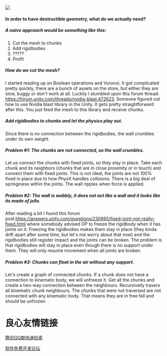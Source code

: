 ![](fractured_wall.gif)

#### In order to have destructible geometry, what do we actually need?

##### A naive approach would be something like this:
1) Cut the mesh to chunks
2) Add rigidbodies
3) ?????
4) Profit

##### How do we cut the mesh?
I started reading up on Boolean operations and Voronoi. It got complicated pretty quickly, there are a bunch of assets on the store, but either they are slow, buggy or don't work at all. Luckily I stumbled upon this forum thread: https://forum.unity.com/threads/nvidia-blast.472623. Someone figured out how to use Nvidia blast library in the Unity. It gets pretty straightforward after this. You just feed the mesh to this library and receive chunks.

##### Add rigidbodies to chunks and let the physics play out.
Since there is no connection between the rigidbodies, the wall crumbles under its own weight.

##### Problem #1: The chunks are not connected, so the wall crumbles.
Let us connect the chunks with fixed joints, so they stay in place. Take each chunk and its neighbors (chunks that are in close proximity or in touch) and connect them with fixed joints. This is not ideal, the joints are not 100% fixed in place due to how PhysX handles collisions. There is a big deal of springiness within the joints. The wall ripples when force is applied.

##### Problem #2: The wall is wobbly, it does not act like a wall and it looks like its made of jello.
After reading a bit I found this forum post:https://answers.unity.com/questions/230995/fixed-joint-not-really-fixed.html where somebody advised OP to freeze the rigidbody when it has joints on it. Freezing the rigidbodies makes them stay in place (they kinda drift apart after some time, but let's not worry about that now) and the rigidbodies still register impact and the joints can be broken. The problem is that rigidbodies will stay in place even though there is no support under them. They will only resume movement when all joints are broken.

##### Problem #3: Chunks can float in the air without any support.
Let's create a graph of connected chunks. If a chunk does not have a connection to kinematic body, we will unfreeze it. Get all the chunks and create a two-way connection between the neighbours. Recursivelly travers all kinematic chunk neighbours. The chunks that were not traversed are not connected with any kinematic body. That means they are in free fall and should be unfrozen.


 # 良心友情链接

[腾讯QQ群快速检索](http://u.720life.cn/s/8cf73f7c)

[软件免费开发论坛](http://u.720life.cn/s/bbb01dc0)